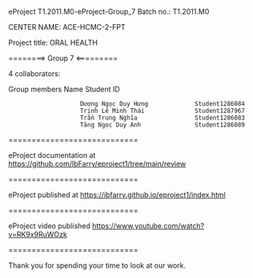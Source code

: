 eProject T1.2011.M0-eProject-Group_7 Batch no.: T1.2011.M0

CENTER NAME: ACE-HCMC-2-FPT

Project title: ORAL HEALTH

========> Group 7 <=========

4 collaborators:

Group members Name Student ID

                        Dương Ngọc Duy Hưng             Student1286084
                        Trịnh Lê Minh Thái              Student1287967
                        Trần Trung Nghĩa                Student1286083
                        Tăng Ngọc Duy Anh               Student1286089 
============================

eProject documentation at https://github.com/IbFarry/eproject1/tree/main/review

============================

eProject published at https://ibfarry.github.io/eproject1/index.html

============================


eProject video published https://www.youtube.com/watch?v=RK9x9RuWOzk

============================

Thank you for spending your time to look at our work.
